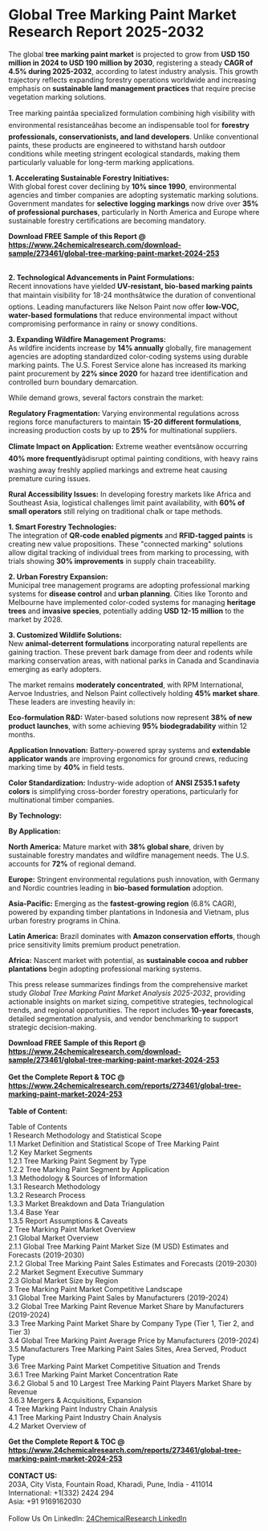 <h1>Global Tree Marking Paint Market Research Report 2025-2032</h1><p>The global <strong>tree marking paint market</strong> is projected to grow from <strong>USD 150 million in 2024 to USD 190 million by 2030</strong>, registering a steady <strong>CAGR of 4.5% during 2025-2032</strong>, according to latest industry analysis. This growth trajectory reflects expanding forestry operations worldwide and increasing emphasis on <strong>sustainable land management practices</strong> that require precise vegetation marking solutions.</p><p>Tree marking paintâa specialized formulation combining high visibility with environmental resistanceâhas become an indispensable tool for <strong>forestry professionals, conservationists, and land developers</strong>. Unlike conventional paints, these products are engineered to withstand harsh outdoor conditions while meeting stringent ecological standards, making them particularly valuable for long-term marking applications.</p><p><strong>1. Accelerating Sustainable Forestry Initiatives:</strong><br>
With global forest cover declining by <strong>10% since 1990</strong>, environmental agencies and timber companies are adopting systematic marking solutions. Government mandates for <strong>selective logging markings</strong> now drive over <strong>35% of professional purchases</strong>, particularly in North America and Europe where sustainable forestry certifications are becoming mandatory.</p><div><b>Download FREE Sample of this Report @ 
            <a href="https://www.24chemicalresearch.com/download-sample/273461/global-tree-marking-paint-market-2024-253">
            https://www.24chemicalresearch.com/download-sample/273461/global-tree-marking-paint-market-2024-253</a></b></div><br><p><strong>2. Technological Advancements in Paint Formulations:</strong><br>
Recent innovations have yielded <strong>UV-resistant, bio-based marking paints</strong> that maintain visibility for 18-24 monthsâtwice the duration of conventional options. Leading manufacturers like Nelson Paint now offer <strong>low-VOC, water-based formulations</strong> that reduce environmental impact without compromising performance in rainy or snowy conditions.</p><p><strong>3. Expanding Wildfire Management Programs:</strong><br>
As wildfire incidents increase by <strong>14% annually</strong> globally, fire management agencies are adopting standardized color-coding systems using durable marking paints. The U.S. Forest Service alone has increased its marking paint procurement by <strong>22% since 2020</strong> for hazard tree identification and controlled burn boundary demarcation.</p><p>While demand grows, several factors constrain the market:</p><p><strong>Regulatory Fragmentation:</strong> Varying environmental regulations across regions force manufacturers to maintain <strong>15-20 different formulations</strong>, increasing production costs by up to <strong>25%</strong> for multinational suppliers.</p><p><strong>Climate Impact on Application:</strong> Extreme weather eventsânow occurring <strong>40% more frequently</strong>âdisrupt optimal painting conditions, with heavy rains washing away freshly applied markings and extreme heat causing premature curing issues.</p><p><strong>Rural Accessibility Issues:</strong> In developing forestry markets like Africa and Southeast Asia, logistical challenges limit paint availability, with <strong>60% of small operators</strong> still relying on traditional chalk or tape methods.</p><p><strong>1. Smart Forestry Technologies:</strong><br>
The integration of <strong>QR-code enabled pigments</strong> and <strong>RFID-tagged paints</strong> is creating new value propositions. These "connected marking" solutions allow digital tracking of individual trees from marking to processing, with trials showing <strong>30% improvements</strong> in supply chain traceability.</p><p><strong>2. Urban Forestry Expansion:</strong><br>
Municipal tree management programs are adopting professional marking systems for <strong>disease control</strong> and <strong>urban planning</strong>. Cities like Toronto and Melbourne have implemented color-coded systems for managing <strong>heritage trees</strong> and <strong>invasive species</strong>, potentially adding <strong>USD 12-15 million</strong> to the market by 2028.</p><p><strong>3. Customized Wildlife Solutions:</strong><br>
New <strong>animal-deterrent formulations</strong> incorporating natural repellents are gaining traction. These prevent bark damage from deer and rodents while marking conservation areas, with national parks in Canada and Scandinavia emerging as early adopters.</p><p>The market remains <strong>moderately concentrated</strong>, with RPM International, Aervoe Industries, and Nelson Paint collectively holding <strong>45% market share</strong>. These leaders are investing heavily in:</p><p><strong>Eco-formulation R&amp;D:</strong> Water-based solutions now represent <strong>38% of new product launches</strong>, with some achieving <strong>95% biodegradability</strong> within 12 months.</p><p><strong>Application Innovation:</strong> Battery-powered spray systems and <strong>extendable applicator wands</strong> are improving ergonomics for ground crews, reducing marking time by <strong>40%</strong> in field tests.</p><p><strong>Color Standardization:</strong> Industry-wide adoption of <strong>ANSI Z535.1 safety colors</strong> is simplifying cross-border forestry operations, particularly for multinational timber companies.</p><p><strong>By Technology:</strong></p><p><strong>By Application:</strong></p><p><strong>North America:</strong> Mature market with <strong>38% global share</strong>, driven by sustainable forestry mandates and wildfire management needs. The U.S. accounts for <strong>72%</strong> of regional demand.</p><p><strong>Europe:</strong> Stringent environmental regulations push innovation, with Germany and Nordic countries leading in <strong>bio-based formulation</strong> adoption.</p><p><strong>Asia-Pacific:</strong> Emerging as the <strong>fastest-growing region</strong> (6.8% CAGR), powered by expanding timber plantations in Indonesia and Vietnam, plus urban forestry programs in China.</p><p><strong>Latin America:</strong> Brazil dominates with <strong>Amazon conservation efforts</strong>, though price sensitivity limits premium product penetration.</p><p><strong>Africa:</strong> Nascent market with potential, as <strong>sustainable cocoa and rubber plantations</strong> begin adopting professional marking systems.</p><p>This press release summarizes findings from the comprehensive market study <em>Global Tree Marking Paint Market Analysis 2025-2032</em>, providing actionable insights on market sizing, competitive strategies, technological trends, and regional opportunities. The report includes <strong>10-year forecasts</strong>, detailed segmentation analysis, and vendor benchmarking to support strategic decision-making.</p><div><b>Download FREE Sample of this Report @ 
            <a href="https://www.24chemicalresearch.com/download-sample/273461/global-tree-marking-paint-market-2024-253">
            https://www.24chemicalresearch.com/download-sample/273461/global-tree-marking-paint-market-2024-253</a></b></div><br><div><b>Get the Complete Report & TOC @ 
            <a href="https://www.24chemicalresearch.com/reports/273461/global-tree-marking-paint-market-2024-253">
            https://www.24chemicalresearch.com/reports/273461/global-tree-marking-paint-market-2024-253</a></b></div><br>
            <b>Table of Content:</b><p>Table of Contents<br />
1 Research Methodology and Statistical Scope<br />
1.1 Market Definition and Statistical Scope of Tree Marking Paint<br />
1.2 Key Market Segments<br />
1.2.1 Tree Marking Paint Segment by Type<br />
1.2.2 Tree Marking Paint Segment by Application<br />
1.3 Methodology & Sources of Information<br />
1.3.1 Research Methodology<br />
1.3.2 Research Process<br />
1.3.3 Market Breakdown and Data Triangulation<br />
1.3.4 Base Year<br />
1.3.5 Report Assumptions & Caveats<br />
2 Tree Marking Paint Market Overview<br />
2.1 Global Market Overview<br />
2.1.1 Global Tree Marking Paint Market Size (M USD) Estimates and Forecasts (2019-2030)<br />
2.1.2 Global Tree Marking Paint Sales Estimates and Forecasts (2019-2030)<br />
2.2 Market Segment Executive Summary<br />
2.3 Global Market Size by Region<br />
3 Tree Marking Paint Market Competitive Landscape<br />
3.1 Global Tree Marking Paint Sales by Manufacturers (2019-2024)<br />
3.2 Global Tree Marking Paint Revenue Market Share by Manufacturers (2019-2024)<br />
3.3 Tree Marking Paint Market Share by Company Type (Tier 1, Tier 2, and Tier 3)<br />
3.4 Global Tree Marking Paint Average Price by Manufacturers (2019-2024)<br />
3.5 Manufacturers Tree Marking Paint Sales Sites, Area Served, Product Type<br />
3.6 Tree Marking Paint Market Competitive Situation and Trends<br />
3.6.1 Tree Marking Paint Market Concentration Rate<br />
3.6.2 Global 5 and 10 Largest Tree Marking Paint Players Market Share by Revenue<br />
3.6.3 Mergers & Acquisitions, Expansion<br />
4 Tree Marking Paint Industry Chain Analysis<br />
4.1 Tree Marking Paint Industry Chain Analysis<br />
4.2 Market Overview of</p><div><b>Get the Complete Report & TOC @ 
            <a href="https://www.24chemicalresearch.com/reports/273461/global-tree-marking-paint-market-2024-253">
            https://www.24chemicalresearch.com/reports/273461/global-tree-marking-paint-market-2024-253</a></b></div><br><b>CONTACT US:</b><br>
            203A, City Vista, Fountain Road, Kharadi, Pune, India - 411014<br>
            International: +1(332) 2424 294<br>
            Asia: +91 9169162030 <br><br>
            Follow Us On LinkedIn: <a href="https://www.linkedin.com/company/24chemicalresearch/">24ChemicalResearch LinkedIn</a>